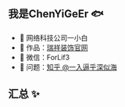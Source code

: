## 我是ChenYiGeEr 🐟

- 🏬 网络科技公司一小白
- 🏡 作品：<a href="https://www.rxjy.com" target="_blank">瑞祥装饰官网</a>
- 💬 微信：ForLif3
- 🤔 问题：<a href="https://www.zhihu.com/people/yi-ru-bi-hu-shen-si-hai-54" target="_blank">知乎 @一入逼乎深似海</a>

## 汇总 ✨
